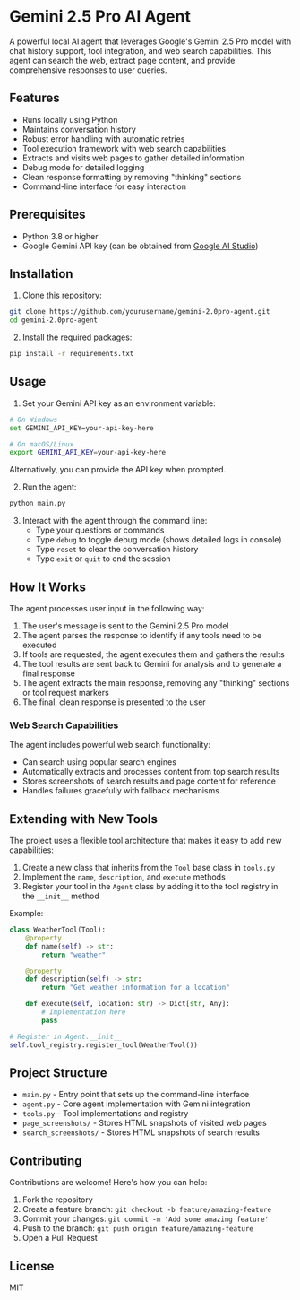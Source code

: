 # Gemini 2.5 Pro AI Agent

A powerful local AI agent that leverages Google's Gemini 2.5 Pro model with chat history support, tool integration, and web search capabilities. This agent can search the web, extract page content, and provide comprehensive responses to user queries.

## Features

- Runs locally using Python
- Maintains conversation history
- Robust error handling with automatic retries
- Tool execution framework with web search capabilities
- Extracts and visits web pages to gather detailed information
- Debug mode for detailed logging
- Clean response formatting by removing "thinking" sections
- Command-line interface for easy interaction

## Prerequisites

- Python 3.8 or higher
- Google Gemini API key (can be obtained from [Google AI Studio](https://ai.google.dev/))

## Installation

1. Clone this repository:

```bash
git clone https://github.com/yourusername/gemini-2.0pro-agent.git
cd gemini-2.0pro-agent
```

2. Install the required packages:

```bash
pip install -r requirements.txt
```

## Usage

1. Set your Gemini API key as an environment variable:

```bash
# On Windows
set GEMINI_API_KEY=your-api-key-here

# On macOS/Linux
export GEMINI_API_KEY=your-api-key-here
```

Alternatively, you can provide the API key when prompted.

2. Run the agent:

```bash
python main.py
```

3. Interact with the agent through the command line:
   - Type your questions or commands
   - Type `debug` to toggle debug mode (shows detailed logs in console)
   - Type `reset` to clear the conversation history
   - Type `exit` or `quit` to end the session

## How It Works

The agent processes user input in the following way:

1. The user's message is sent to the Gemini 2.5 Pro model
2. The agent parses the response to identify if any tools need to be executed
3. If tools are requested, the agent executes them and gathers the results
4. The tool results are sent back to Gemini for analysis and to generate a final response
5. The agent extracts the main response, removing any "thinking" sections or tool request markers
6. The final, clean response is presented to the user

### Web Search Capabilities

The agent includes powerful web search functionality:

- Can search using popular search engines
- Automatically extracts and processes content from top search results
- Stores screenshots of search results and page content for reference
- Handles failures gracefully with fallback mechanisms

## Extending with New Tools

The project uses a flexible tool architecture that makes it easy to add new capabilities:

1. Create a new class that inherits from the `Tool` base class in `tools.py`
2. Implement the `name`, `description`, and `execute` methods
3. Register your tool in the `Agent` class by adding it to the tool registry in the `__init__` method

Example:

```python
class WeatherTool(Tool):
    @property
    def name(self) -> str:
        return "weather"

    @property
    def description(self) -> str:
        return "Get weather information for a location"

    def execute(self, location: str) -> Dict[str, Any]:
        # Implementation here
        pass

# Register in Agent.__init__
self.tool_registry.register_tool(WeatherTool())
```

## Project Structure

- `main.py` - Entry point that sets up the command-line interface
- `agent.py` - Core agent implementation with Gemini integration
- `tools.py` - Tool implementations and registry
- `page_screenshots/` - Stores HTML snapshots of visited web pages
- `search_screenshots/` - Stores HTML snapshots of search results

## Contributing

Contributions are welcome! Here's how you can help:

1. Fork the repository
2. Create a feature branch: `git checkout -b feature/amazing-feature`
3. Commit your changes: `git commit -m 'Add some amazing feature'`
4. Push to the branch: `git push origin feature/amazing-feature`
5. Open a Pull Request

## License

MIT
